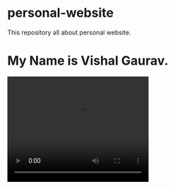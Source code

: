 # personal-website
This repository all about personal website.
<h1>My Name is Vishal Gaurav.</h1>
 <video width="320" height="240" autoplay>
  <source src="movie.mp4" type="video/mp4">
  <source src="movie.ogg" type="video/ogg">
Your browser does not support the video tag.
</video>
